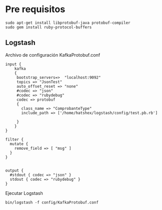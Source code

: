 # Pre requisitos
```
sudo apt-get install libprotobuf-java protobuf-compiler
sudo gem install ruby-protocol-buffers
```


## Logstash

Archivo de configuración KafkaProtobuf.conf

```
input {
	kafka
	{
	 bootstrap_servers=>  "localhost:9092"
	 topics => "JsonTest"
	 auto_offset_reset => "none" 
	 #codec => "json"
	 #codec => "rubydebug" 
	 codec => protobuf
	 {
	   class_name => "ComprobanteType"
	   include_path => ['/home/hatshex/logstash/config/test.pb.rb']
	  
	 }
	}
}

filter {
  mutate {
    remove_field => [ "msg" ]
  }
}


output {
  #stdout { codec => "json" }
  stdout { codec => "rubydebug" }
}
```


Ejecutar Logstash
```
bin/logstash -f config/KafkaProtobuf.conf
```
